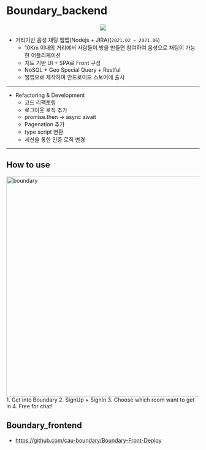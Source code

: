 # Boundary_backend
<p align="center">
    <img src="https://user-images.githubusercontent.com/30883319/121801534-c77b0b80-cc72-11eb-8d72-193a9e24ee33.png">
</p>

- 거리기반 음성 채팅 웹앱(Nodejs + JIRA)(`2021.02 ~ 2021.06`)
    - 10Km 이내의 거리에서 사람들이 방을 만들면 참여하여 음성으로 채팅이 가능한 어플리케이션
    - 지도 기반 UI + SPA로 Front 구성
    - NoSQL + Geo Special Query + Restful
    - 웹앱으로 제작하여 안드로이드 스토어에 출시


---

- Refactoring & Development
    - 코드 리펙토링
    - 로그아웃 로직 추가
    - promise.then -> async await
    - Pagenation 추가
    - type script 변환
    - 세션을 통한 인증 로직 변경

---

## How to use
<img width="574" alt="boundary" src="https://user-images.githubusercontent.com/33710013/176423670-ecc22259-d4eb-439b-b280-12968a593096.PNG">
    1. Get into Boundary
    2. SignUp + SignIn
    3. Choose which room want to get in
    4. Free for chat!


## Boundary_frontend
- https://github.com/cau-boundary/Boundary-Front-Deploy

